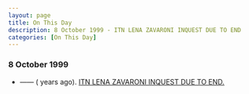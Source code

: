 ```yaml
---
layout: page
title: On This Day
description: 8 October 1999 - ITN LENA ZAVARONI INQUEST DUE TO END
categories: [On This Day]
---
```


### 8 October 1999
* —— (<span id="age"></span> years ago). [ITN LENA ZAVARONI INQUEST DUE TO END.](/itn/1999/10/08/ITN.html)

<!-- Script for calculating number of years ago -->
<script>
var dob = '19991008';
var year = Number(dob.substr(0, 4));
var month = Number(dob.substr(4, 2)) - 1;
var day = Number(dob.substr(6, 2));
var today = new Date();
var age = today.getFullYear() - year;
if (today.getMonth() < month || (today.getMonth() == month && today.getDate() < day)) {
age--;
}
document.getElementById("age").innerHTML=age;
</script>

